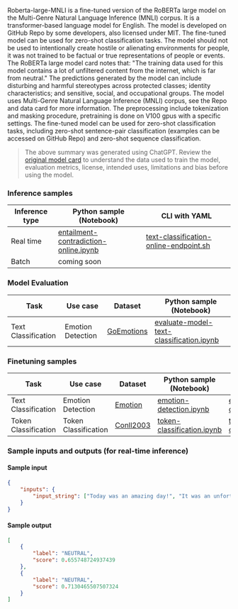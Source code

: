 Roberta-large-MNLI is a fine-tuned version of the RoBERTa large model on the Multi-Genre Natural Language Inference (MNLI) corpus. It is a transformer-based language model for English. The model is developed on GitHub Repo by some developers, also licensed under MIT. The fine-tuned model can be used for zero-shot classification tasks. The model should not be used to intentionally create hostile or alienating environments for people, it was not trained to be factual or true representations of people or events. The RoBERTa large model card notes that: "The training data used for this model contains a lot of unfiltered content from the internet, which is far from neutral." The predictions generated by the model can include disturbing and harmful stereotypes across protected classes; identity characteristics; and sensitive, social, and occupational groups. The  model uses Multi-Genre Natural Language Inference (MNLI) corpus, see the Repo and data card for more information. The preprocessing include tokenization and masking procedure, pretraining is done on V100 gpus with a specific settings. The fine-tuned model can be used for zero-shot classification tasks, including zero-shot sentence-pair classification (examples can be accessed on GitHub Repo) and zero-shot sequence classification.


> The above summary was generated using ChatGPT. Review the [original model card](https://huggingface.co/roberta-large-mnli) to understand the data used to train the model, evaluation metrics, license, intended uses, limitations and bias before using the model.


### Inference samples

Inference type|Python sample (Notebook)|CLI with YAML
|--|--|--|
Real time|[entailment-contradiction-online.ipynb](https://aka.ms/azureml-infer-online-sdk-text-classification)|[text-classification-online-endpoint.sh](https://aka.ms/azureml-infer-online-cli-text-classification)
Batch | coming soon


### Model Evaluation

|Task|Use case|Dataset|Python sample (Notebook)|
|---|--|--|--|
|Text Classification|Emotion Detection|[GoEmotions](https://huggingface.co/datasets/go_emotions)|[evaluate-model-text-classification.ipynb](https://aka.ms/azureml-eval-sdk-text-classification)|


### Finetuning samples

Task|Use case|Dataset|Python sample (Notebook)|CLI with YAML
|---|--|--|--|--|
Text Classification|Emotion Detection|[Emotion](https://huggingface.co/datasets/dair-ai/emotion)|[emotion-detection.ipynb](https://aka.ms/azureml-ft-sdk-emotion-detection)|[emotion-detection.sh](https://aka.ms/azureml-ft-cli-emotion-detection)
Token Classification|Token Classification|[Conll2003](https://huggingface.co/datasets/conll2003)|[token-classification.ipynb](https://aka.ms/azureml-ft-sdk-token-classification)|[token-classification.sh](https://aka.ms/azureml-ft-cli-token-classification)


### Sample inputs and outputs (for real-time inference)

#### Sample input
```json
{
    "inputs": {
        "input_string": ["Today was an amazing day!", "It was an unfortunate series of events."]
    }
}
```

#### Sample output
```json
[
    {
        "label": "NEUTRAL",
        "score": 0.655748724937439
    },
    {
        "label": "NEUTRAL",
        "score": 0.7130465507507324
    }
]
```
